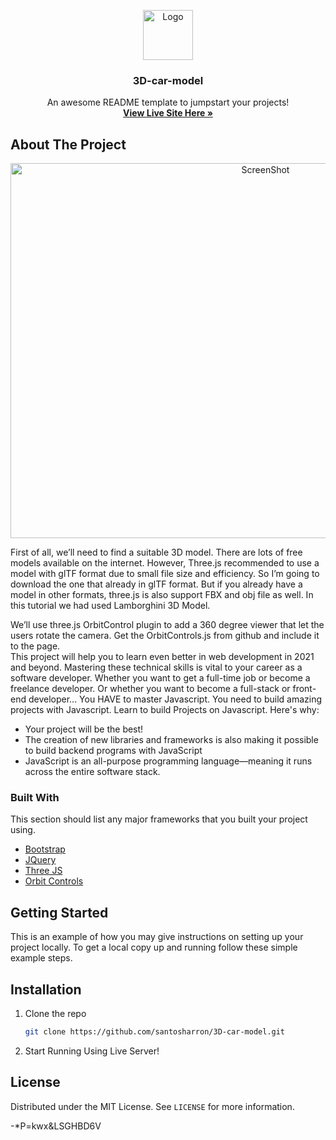 <p align="center">
<a href="https://www.youtube.com/c/epicprogrammer/">
    <img src="https://user-images.githubusercontent.com/73644573/119261615-ce73a880-bbf5-11eb-9fa3-4614b60e0126.png" alt="Logo" width="80" height="80">
  </a>

<h3 align="center">3D-car-model</h3>

  <p align="center">
    An awesome README template to jumpstart your projects!
    <br />
    <a href="https://santosharron.github.io/3D-car-model/"><strong>View Live Site Here »</strong></a>
  
  
  ## About The Project

<p align="center">
  <a href="https://santosharron.github.io/3D-car-model/">
    <img src="https://user-images.githubusercontent.com/73644573/119262368-93bf3f80-bbf8-11eb-9b05-afce09af4542.gif" alt="ScreenShot" width="800" height="600">
  </a>

First of all, we’ll need to find a suitable 3D model. There are lots of free models available on the internet. However, Three.js recommended to use a model with glTF format due to small file size and efficiency. So I’m going to download the one that already in glTF format. But if you already have a model in other formats, three.js is also support FBX and obj file as well. In this tutorial we had used Lamborghini 3D Model.

We’ll use three.js OrbitControl plugin to add a 360 degree viewer that let the users rotate the camera. Get the OrbitControls.js from github and include it to the page.
    <br />
This project will help you to learn even better in web development in 2021 and beyond. Mastering these technical skills is vital to your career as a software developer. Whether you want to get a full-time job or become a freelance developer. Or whether you want to become a full-stack or front-end developer... You HAVE to master Javascript. You need to build amazing projects with Javascript. Learn to build Projects on Javascript.
    Here's why:
* Your project will be the best!
* The creation of new libraries and frameworks is also making it possible to build backend programs with JavaScript
* JavaScript is an all-purpose programming language—meaning it runs across the entire software stack.


### Built With

This section should list any major frameworks that you built your project using.
* [Bootstrap](https://getbootstrap.com)
* [JQuery](https://jquery.com)
* [Three JS](https://threejs.org/)
* [Orbit Controls](https://threejs.org/docs/#examples/en/controls/OrbitControls)



<!-- GETTING STARTED -->
## Getting Started

This is an example of how you may give instructions on setting up your project locally.
To get a local copy up and running follow these simple example steps.


## Installation

1. Clone the repo
   ```sh
   git clone https://github.com/santosharron/3D-car-model.git
   ```
2. Start Running Using Live Server!

## License

Distributed under the MIT License. See `LICENSE` for more information.



-*P=kwx&LSGHBD6V



